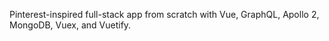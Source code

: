 Pinterest-inspired full-stack app from scratch with Vue, GraphQL, Apollo 2, MongoDB, Vuex, and Vuetify.

